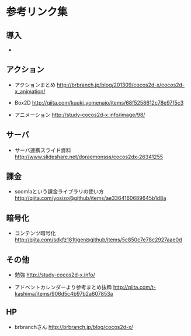 

# 参考リンク集
## 導入
* 

## アクション
* アクションまとめ
http://brbranch.jp/blog/201309/cocos2d-x/cocos2d-x_animation/

* Box2D
http://qiita.com/kuuki_yomenaio/items/68f5258612c78e97f5c3

* アニメーション
http://study-cocos2d-x.info/image/98/

## サーバ
* サーバ連携スライド資料
http://www.slideshare.net/doraemonsss/cocos2dx-26341255

## 課金
* soomlaという課金ライブラリの使い方
http://qiita.com/yosizo@github/items/ae3364160689645b1d8a

## 暗号化
* コンテンツ暗号化
http://qiita.com/sdkfz181tiger@github/items/5c850c7e78c2927aae0d

## その他
* 勉強
http://study-cocos2d-x.info/

* アドベントカレンダーより参考まとめ抜粋
http://qiita.com/t-kashima/items/906d5c4b97b2a607853a

## HP
* brbranchさん
http://brbranch.jp/blog/cocos2d-x/
